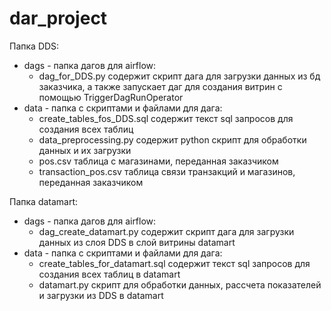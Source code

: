 # dar_project
Папка DDS:
- dags - папка дагов для airflow:
  - dag_for_DDS.py содержит скрипт дага для загрузки данных из бд заказчика, а также запускает даг для создания витрин с помощью TriggerDagRunOperator
- data - папка с скриптами и файлами для дага:
  - create_tables_fos_DDS.sql содержит текст sql запросов для создания всех таблиц 
  - data_preprocessing.py содержит python скрипт для обработки данных и их загрузки
  - pos.csv таблица с магазинами, переданная заказчиком
  - transaction_pos.csv таблица связи транзакций и магазинов, переданная заказчиком

Папка datamart:
- dags - папка дагов для airflow:
  - dag_create_datamart.py содержит скрипт дага для загрузки данных из слоя DDS в слой витрины datamart
- data - папка с скриптами и файлами для дага:
  - create_tables_for_datamart.sql содержит текст sql запросов для создания всех таблиц в datamart
  - datamart.py скрипт для обработки данных, рассчета показателей и загрузки из DDS в datamart
    
